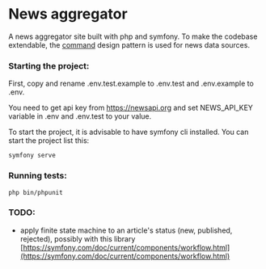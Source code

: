 # News aggregator

A news aggregator site built with php and symfony.
To make the codebase extendable, the [command](https://designpatternsphp.readthedocs.io/en/latest/Behavioral/Command/README.html) design pattern is used for news data sources.

### Starting the project:

First, copy and rename .env.test.example to .env.test and .env.example to .env.

You need to get api key from https://newsapi.org and set NEWS_API_KEY variable in .env and .env.test to your value.

To start the project, it is advisable to have symfony cli installed. You can start the project list this:

`symfony serve`

### Running tests:

`php bin/phpunit`

### TODO:
- apply finite state machine to an article's status (new, published, rejected), possibly with this library  [https://symfony.com/doc/current/components/workflow.html](https://symfony.com/doc/current/components/workflow.html)
